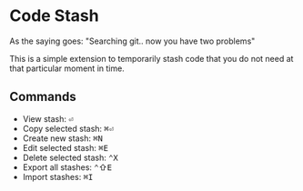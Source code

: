 # Code Stash

As the saying goes: "Searching git.. now you have two problems"

This is a simple extension to temporarily stash code that you do not need at that particular moment in time.

## Commands

- View stash: <kbd>⏎</kbd>
- Copy selected stash: <kbd>⌘</kbd><kbd>⏎</kbd>
- Create new stash: <kbd>⌘</kbd><kbd>N</kbd>
- Edit selected stash: <kbd>⌘</kbd><kbd>E</kbd>
- Delete selected stash: <kbd>⌃</kbd><kbd>X</kbd>
- Export all stashes: <kbd>⌃</kbd>⇧<kbd>E</kbd>
- Import stashes: <kbd>⌘</kbd><kbd>I</kbd>
